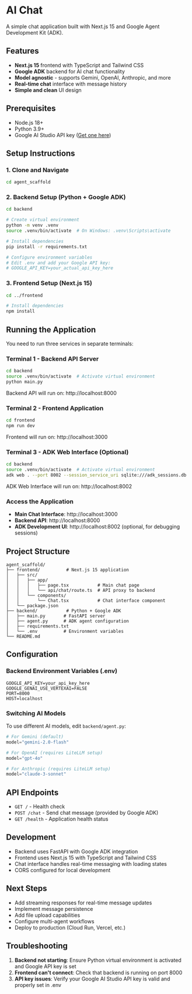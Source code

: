 # AI Chat

A simple chat application built with Next.js 15 and Google Agent Development Kit (ADK).

## Features

- **Next.js 15** frontend with TypeScript and Tailwind CSS
- **Google ADK** backend for AI chat functionality
- **Model agnostic** - supports Gemini, OpenAI, Anthropic, and more
- **Real-time chat** interface with message history
- **Simple and clean** UI design

## Prerequisites

- Node.js 18+ 
- Python 3.9+
- Google AI Studio API key ([Get one here](https://makersuite.google.com/app/apikey))

## Setup Instructions

### 1. Clone and Navigate
```bash
cd agent_scaffold
```

### 2. Backend Setup (Python + Google ADK)
```bash
cd backend

# Create virtual environment
python -m venv .venv
source .venv/bin/activate  # On Windows: .venv\Scripts\activate

# Install dependencies
pip install -r requirements.txt

# Configure environment variables
# Edit .env and add your Google API key:
# GOOGLE_API_KEY=your_actual_api_key_here
```

### 3. Frontend Setup (Next.js 15)
```bash
cd ../frontend

# Install dependencies
npm install
```

## Running the Application

You need to run three services in separate terminals:

### Terminal 1 - Backend API Server
```bash
cd backend
source .venv/bin/activate  # Activate virtual environment
python main.py
```
Backend API will run on: http://localhost:8000

### Terminal 2 - Frontend Application
```bash
cd frontend
npm run dev
```
Frontend will run on: http://localhost:3000

### Terminal 3 - ADK Web Interface (Optional)
```bash
cd backend
source .venv/bin/activate  # Activate virtual environment
adk web . --port 8002 --session_service_uri sqlite:///adk_sessions.db
```
ADK Web Interface will run on: http://localhost:8002

### Access the Application
- **Main Chat Interface**: http://localhost:3000
- **Backend API**: http://localhost:8000 
- **ADK Development UI**: http://localhost:8002 (optional, for debugging sessions)

## Project Structure

```
agent_scaffold/
├── frontend/          # Next.js 15 application
│   ├── src/
│   │   ├── app/
│   │   │   ├── page.tsx           # Main chat page
│   │   │   └── api/chat/route.ts  # API proxy to backend
│   │   └── components/
│   │       └── Chat.tsx           # Chat interface component
│   └── package.json
├── backend/           # Python + Google ADK
│   ├── main.py       # FastAPI server
│   ├── agent.py      # ADK agent configuration
│   ├── requirements.txt
│   └── .env          # Environment variables
└── README.md
```

## Configuration

### Backend Environment Variables (.env)
```
GOOGLE_API_KEY=your_api_key_here
GOOGLE_GENAI_USE_VERTEXAI=FALSE
PORT=8000
HOST=localhost
```

### Switching AI Models
To use different AI models, edit `backend/agent.py`:

```python
# For Gemini (default)
model="gemini-2.0-flash"

# For OpenAI (requires LiteLLM setup)
model="gpt-4o"

# For Anthropic (requires LiteLLM setup)  
model="claude-3-sonnet"
```

## API Endpoints

- `GET /` - Health check
- `POST /chat` - Send chat message (provided by Google ADK)
- `GET /health` - Application health status

## Development

- Backend uses FastAPI with Google ADK integration
- Frontend uses Next.js 15 with TypeScript and Tailwind CSS
- Chat interface handles real-time messaging with loading states
- CORS configured for local development

## Next Steps

- Add streaming responses for real-time message updates
- Implement message persistence
- Add file upload capabilities
- Configure multi-agent workflows
- Deploy to production (Cloud Run, Vercel, etc.)

## Troubleshooting

1. **Backend not starting**: Ensure Python virtual environment is activated and Google API key is set
2. **Frontend can't connect**: Check that backend is running on port 8000
3. **API key issues**: Verify your Google AI Studio API key is valid and properly set in .env
